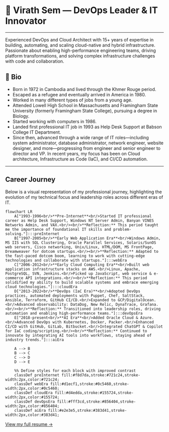 # 🌟 **Virath Sem — DevOps Leader & IT Innovator**

---

Experienced DevOps and Cloud Architect with 15+ years of expertise in building, automating, and scaling cloud-native and hybrid infrastructure. Passionate about enabling high-performance engineering teams, driving platform transformations, and solving complex infrastructure challenges with code and collaboration.

## 🧬 Bio

- Born in 1972 in Cambodia and lived through the Khmer Rouge period.
- Escaped as a refugee and eventually arrived in America in 1980.
- Worked in many different types of jobs from a young age.
- Attended Lowell High School in Massachusetts and Framingham State University (formerly Framingham State College), pursuing a degree in Biology.
- Started working with computers in 1986.
- Landed first professional IT job in 1993 as Help Desk Support at Babson College IT Department.
- Since then, advanced through a wide range of IT roles—including system administrator, database administrator, network engineer, website designer, and more—progressing from engineer and senior engineer to director and VP. In recent years, my focus has been on Cloud architecture, Infrastructure as Code (IaC), and CI/CD automation.

---

## Career Journey

Below is a visual representation of my professional journey, highlighting the evolution of my technical focus and leadership roles across different eras of IT.

```mermaid
flowchart LR
    A["1993-1996<br/>**Pre-Internet**<br/>Started IT professional career as Help Desk Support, Windows NT Server Admin, Banyan VINES Networks Admin, and VAX.<br/><br/>**Reflection:** This period taught me the importance of foundational IT skills and problem-solving."]:::preInternet
    B["1997-2005<br/>**Early Web Application Era**<br/>Windows Admin, MS IIS with SQL Clustering, Oracle Parallel Services, Solaris/SunOS web servers, Cisco networking, Unix/Linux, HTML/DOM, MS FrontPage, Dreamweaver for dotcom startups.<br/><br/>**Reflection:** Adapted to the fast-paced dotcom boom, learning to work with cutting-edge technologies and collaborate with startups."]:::webEra
    C["2006-2012<br/>**Early Cloud Computing Era**<br/>Built web application infrastructure stacks on AWS.<br/>Linux, Apache, PostgreSQL, SVN, Jenkins.<br/>Picked up JavaScript, web service & e-commerce API integrations.<br/><br/>**Reflection:** This period solidified my ability to build scalable systems and embrace emerging cloud technologies."]:::cloudEra
    D["2013-2022<br/>**DevOps (IaC Era)**<br/>Adopted DevOps practices, automated deployments with Puppet, Chef, SaltStack, Ansible, Terraform, GitHub CI/CD.<br/>Expanded to GCP/DigitalOcean.<br/>Advanced observability: DataDog, New Relic, DynaTrace, Grafana.<br/><br/>**Reflection:** Transitioned into leadership roles, driving automation and enabling high-performance teams."]:::devOpsEra
    E["2018-present<br/>**AI Era**<br/>Added Oracle Cloud & Azure.<br/>Advanced DevOps with Kubernetes, Docker, Packer.<br/>Enhanced CI/CD with GitHub, GitLab, Bitbucket.<br/>Integrated ChatGPT & Copilot for IaC coding/scripting.<br/><br/>**Reflection:** Continued to innovate by integrating AI tools into workflows, staying ahead of industry trends."]:::aiEra

    A --> B
    B --> C
    C --> D
    D --> E

    %% Define styles for each block with improved contrast
    classDef preInternet fill:#f8d7da,stroke:#721c24,stroke-width:2px,color:#721c24;
    classDef webEra fill:#d1ecf1,stroke:#0c5460,stroke-width:2px,color:#0c5460;
    classDef cloudEra fill:#d4edda,stroke:#155724,stroke-width:2px,color:#155724;
    classDef devOpsEra fill:#fff3cd,stroke:#856404,stroke-width:2px,color:#856404;
    classDef aiEra fill:#e2e3e5,stroke:#383d41,stroke-width:2px,color:#383d41;
```

[View my full resume &rarr;](./resume.md)

